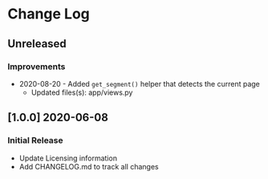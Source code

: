 # Change Log

## Unreleased
### Improvements

- 2020-08-20 - Added `get_segment()` helper that detects the current page
    - Updated files(s): app/views.py

## [1.0.0] 2020-06-08
### Initial Release

- Update Licensing information
- Add CHANGELOG.md to track all changes
